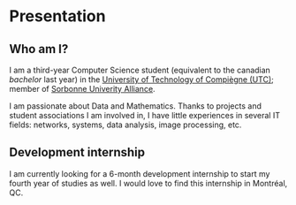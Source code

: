 # Presentation


## Who am I?

I am a third-year Computer Science student (equivalent to the canadian *bachelor* last year) in the [University of Technology of Compiègne (UTC)](https://www.utc.fr/en.html); member of [Sorbonne Univerity Alliance](https://www.sorbonne-universite.fr/en/university/about-us/sorbonne-university-alliance). 

I am passionate about Data and Mathematics. Thanks to projects and student associations I am involved in, I have little experiences in several IT fields: networks, systems, data analysis, image processing, etc.

## Development internship
I am currently looking for a 6-month development internship to start my fourth year of studies as well. I would love to find this internship in Montréal, QC.
